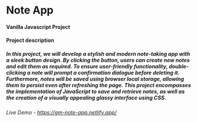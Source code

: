 # Note App

#### Vanilla Javascript Project

#### Project description

##### In this project, we will develop a stylish and modern note-taking app with a sleek button design. By clicking the button, users can create new notes and edit them as required. To ensure user-friendly functionality, double-clicking a note will prompt a confirmation dialogue before deleting it. Furthermore, notes will be saved using browser local storage, allowing them to persist even after refreshing the page. This project encompasses the implementation of JavaScript to save and retrieve notes, as well as the creation of a visually appealing glassy interface using CSS.

###### Live Demo - https://gm-note-app.netlify.app/

